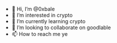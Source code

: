 - 👋 Hi, I’m @0xbale
- 👀 I’m interested in crypto
- 🌱 I’m currently learning crypto
- 💞️ I’m looking to collaborate on goodlable
- 📫 How to reach me ye

<!---
0xbale/0xbale is a ✨ special ✨ repository because its `README.md` (this file) appears on your GitHub profile.
You can click the Preview link to take a look at your changes.
--->
